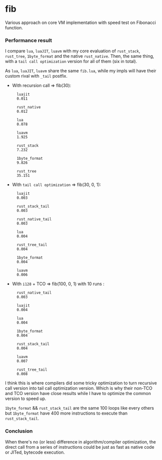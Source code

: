 # fib
Various approach on core VM implementation with speed test on Fibonacci function.

### Performance result
I compare `lua`, `luaJIT`, `luavm` with my core evaluation of `rust_stack`, `rust_tree`, `1byte_format` and the native `rust_native`. Then, the same thing, with a `tail call optimization` version for all of them (six in total). 

As `lua`, `luaJIT`, `luavm` share the same `fib.lua`, while my impls will have their custom rival with `_tail` postfix.

- With recursion call => fib(30):

        luajit 
        0.011  

        rust_native 
        0.012
        
        lua 
        0.078

        luavm 
        1.925

        rust_stack 
        7.232 

        1byte_format
        9.826

        rust_tree 
        35.151


- With `tail call optimization` => fib(30, 0, 1): 

        luajit 
        0.003

        rust_stack_tail 
        0.003

        rust_native_tail 
        0.003

        lua 
        0.004

        rust_tree_tail 
        0.004

        1byte_format
        0.004

        luavm 
        0.006
        

- With `i128` + TCO => fib(100, 0, 1) with 10 runs : 

        rust_native_tail
        0.003

        luajit
        0.004

        lua
        0.004

        1byte_format
        0.004

        rust_stack_tail
        0.004

        luavm
        0.007

        rust_tree_tail
        0.008

I think this is where compilers did some tricky optimization to turn recursive call version into tail call optimization version. Which is why their non-TCO and TCO version have close results while I have to optimize the common version to speed up.

`1byte_format` && `rust_stack_tail` are the same 100 loops like every others but `1byte_format` have 400 more instructions to execute than `rust_stack_tail`.

### Conclusion 
When there's no (or less) difference in algorithm/compiler optimization, the direct call from a series of instructions could be just as fast as native code or JITed, bytecode execution.
